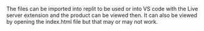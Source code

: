 The files can be imported into replit to be used or into VS code with the Live server extension and the product can be viewed then. It can also be viewed by opening the index.html file but that may or may not work.
